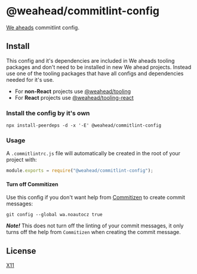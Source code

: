 # @weahead/commitlint-config

[We aheads](https://www.weahead.se/) commitlint config.

## Install
This config and it's dependencies are included in We aheads tooling packages and don't need to be installed in new We ahead projects. Instead use one of the tooling packages that have all configs and dependencies needed for it's use.

- For **non-React** projects use [@weahead/tooling](https://github.com/weahead/tooling)
- For **React** projects use [@weahead/tooling-react](https://github.com/weahead/tooling-react)

### Install the config by it's own

`npx install-peerdeps -d -x '-E' @weahead/commitlint-config`

### Usage

A `.commitlintrc.js` file will automatically be created in the root of your project with:

```js
module.exports = require("@weahead/commitlint-config");
```

#### Turn off Commitizen

Use this config if you don't want help from [Commitizen](http://commitizen.github.io/cz-cli/) to create commit messages:

`git config --global wa.noautocz true`

**_Note!_** This does not turn off the linting of your commit messages, it only turns off the help from `Commitizen` when creating the commit message.

## License

[X11](LICENSE)
